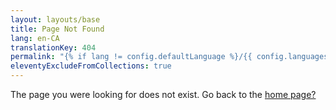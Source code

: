 ```yaml
---
layout: layouts/base
title: Page Not Found
lang: en-CA
translationKey: 404
permalink: "{% if lang != config.defaultLanguage %}/{{ config.languages[lang].slug }}{% endif %}/404.html"
eleventyExcludeFromCollections: true
---
```

The page you were looking for does not exist. Go back to the [home page?](/)
